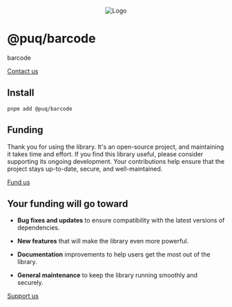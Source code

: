 <p align="center">
  <img src="https://beemood.github.io/puq/libs/barcode/assets/favicon.png" alt="Logo" />
</p>

# @puq/barcode

barcode

[Contact us](mailto:robert.brightline+barcode@gmail.com?subject=@puq/barcode)

## Install

`pnpm add @puq/barcode`

## Funding

Thank you for using the library. It's an open-source project, and maintaining it takes time and effort. If you find this library useful, please consider supporting its ongoing development. Your contributions help ensure that the project stays up-to-date, secure, and well-maintained.

[Fund us](https://cash.app/$puqlib)

## Your funding will go toward

- **Bug fixes and updates** to ensure compatibility with the latest versions of dependencies.

- **New features** that will make the library even more powerful.

- **Documentation** improvements to help users get the most out of the library.

- **General maintenance** to keep the library running smoothly and securely.

[Support us](https://cash.app/$puqlib)
